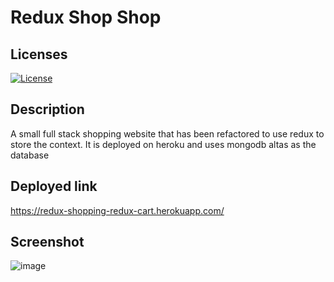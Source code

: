 # Redux Shop Shop

## Licenses

[![License](https://img.shields.io/badge/License-MIT-blue.svg)](https://opensource.org/licenses/MIT) 

## Description

A small full stack shopping website that has been refactored to use redux to store the context. It is deployed on heroku and uses mongodb altas as the database

## Deployed link

https://redux-shopping-redux-cart.herokuapp.com/

## Screenshot

![image](https://user-images.githubusercontent.com/88224502/151109653-431f8e2f-f4a8-4d43-aa35-9deefb2c90db.png)
